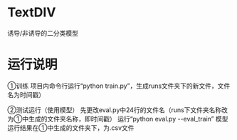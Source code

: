 # TextDIV
诱导/非诱导的二分类模型

# 运行说明
①训练
项目内命令行运行“python train.py”，生成runs文件夹下的新文件，文件名为时间戳）

②测试运行（使用模型）
先更改eval.py中24行的文件名（runs下文件夹名称改为①中生成的文件夹名称，即时间戳）
运行“python eval.py --eval_train”
模型运行结果在①中生成的文件夹下，为.csv文件

